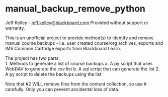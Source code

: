 # manual_backup_remove_python

Jeff Kelley - jeff.kelley@blackboard.com
Provided without support or warranty.

This is an unofficial project to provide method(s) to identify and remove manual course backups - i.e. user created course/org archives, exports and IMS Common Cartridge exports from Blackboard Learn.

The project has two parts:  
    1. Methods to generate a list of course backups
        a. A py script that uses WebDAV to generate the csv list
        b. A sql script that can generate the list
    2. A py script to delete the backups using the list

Note that #2 WILL remove files from the content collection, so use it carefully.
Only you can prevent accidental loss of data.

